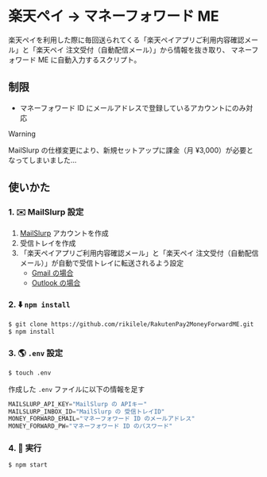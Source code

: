 # 楽天ペイ → マネーフォワード ME

楽天ペイを利用した際に毎回送られてくる「楽天ペイアプリご利用内容確認メール」と「楽天ペイ 注文受付（自動配信メール）」から情報を抜き取り、
マネーフォワード ME に自動入力するスクリプト。

## 制限

- マネーフォワード ID にメールアドレスで登録しているアカウントにのみ対応

> [!WARNING]
> MailSlurp の仕様変更により、新規セットアップに課金（月 ¥3,000）が必要となってしまいました...

## 使いかた

### 1. ✉️ MailSlurp 設定

1. [MailSlurp](https://docs.mailslurp.com/) アカウントを作成
1. 受信トレイを作成
1. 「楽天ペイアプリご利用内容確認メール」と「楽天ペイ 注文受付（自動配信メール）」が自動で受信トレイに転送されるよう設定
    - [Gmail の場合](https://support.google.com/mail/answer/10957)
    - [Outlook の場合](https://support.microsoft.com/en-us/office/turn-on-automatic-forwarding-in-outlook-7f2670a1-7fff-4475-8a3c-5822d63b0c8e)

### 2. ⬇️ `npm install`

```sh
$ git clone https://github.com/rikilele/RakutenPay2MoneyForwardME.git
$ npm install
```

### 3. 🌎 `.env` 設定

```sh
$ touch .env
```

作成した `.env` ファイルに以下の情報を足す

```js
MAILSLURP_API_KEY="MailSlurp の APIキー"
MAILSLURP_INBOX_ID="MailSlurp の 受信トレイID"
MONEY_FORWARD_EMAIL="マネーフォワード ID のメールアドレス"
MONEY_FORWARD_PW="マネーフォワード ID のパスワード"
```

### 4. 🏃 実行

```sh
$ npm start
```
